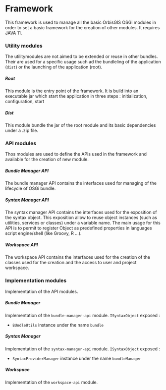 # Framework

This framework is used to manage all the basic OrbisGIS OSGi modules
in order to set a basic framework for the creation of other modules.
It requires JAVA 11.

### Utility modules

The utilitymodules are not aimed to be extended or reuse in other
bundles. Their are used for a specific usage such ad the bundleling of
the application (`dist`) or the launching of the application (root).

##### Root

This module is the entry point of the framework. It is build into an
executable jar which start the application in three steps :
initialization, configuration, start

##### Dist

This module bundle the jar of the root module and its basic
dependencies under a .zip file.

### API modules

Thos modules are used to define the APIs used in the framework and
available for the creation of new module.

##### Bundle Manager API

The bundle manager API contains the interfaces used for managing of
the lifecycle of OSGi bundle.

##### Syntax Manager API

The syntax manager API contains the interfaces used for the exposition
of the syntax object. This exposition allow to reuse object instances
(such as utilities, services or classes) under a variable name. The
main usage for this API is to permit to register Object as predefined
properties in languages script engine/shell (like Groovy, R ...).

##### Workspace API

The workspace API contains the interfaces used for the creation of the
classes used for the creation and the access to user and project
workspace.

### Implementation modules

Implementation of the API modules.

##### Bundle Manager

Implementation of the `bundle-manager-api` module.
`ISyntaxObject` exposed :
 - `BUndleUtils` instance under the name `bundle`

##### Syntax Manager

Implementation of the `syntax-manager-api` module.
`ISyntaxObject` exposed :
 - `SyntaxProviderManager` instance under the name `bundleManager`

##### Workspace

Implementation of the `workspace-api` module.
